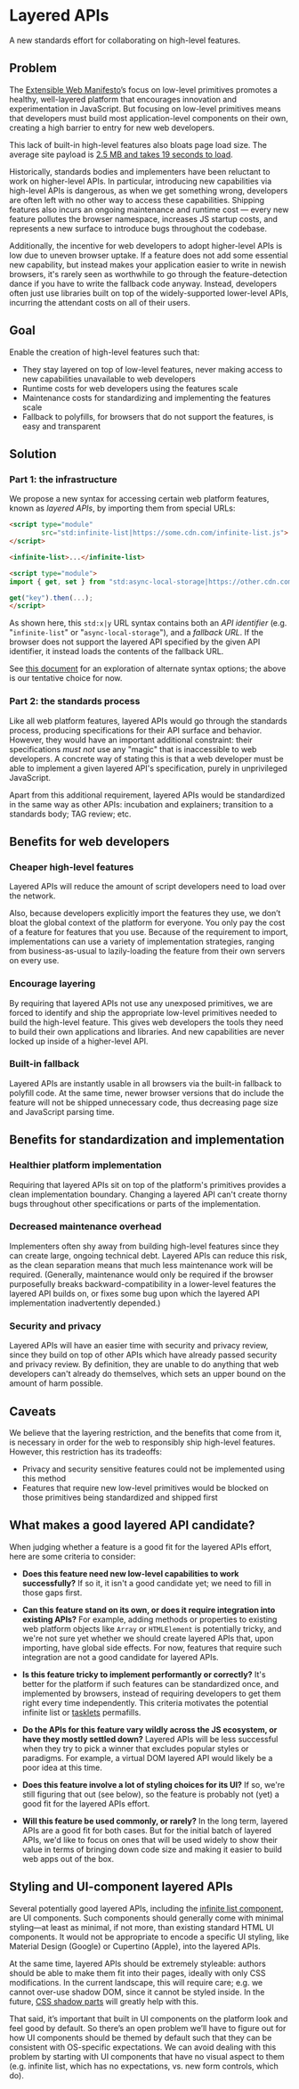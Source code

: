 # Layered APIs

A new standards effort for collaborating on high-level features.

## Problem

The [Extensible Web Manifesto](https://extensiblewebmanifesto.org/)’s focus on low-level primitives promotes a healthy, well-layered platform that encourages innovation and experimentation in JavaScript. But focusing on low-level primitives means that developers must build most application-level components on their own, creating a high barrier to entry for new web developers.

This lack of built-in high-level features also bloats page load size. The average site payload is [2.5 MB and takes 19 seconds to load](https://www.doubleclickbygoogle.com/articles/mobile-speed-matters/).

Historically, standards bodies and implementers have been reluctant to work on higher-level APIs. In particular, introducing new capabilities via high-level APIs is dangerous, as when we get something wrong, developers are often left with no other way to access these capabilities. Shipping features also incurs an ongoing maintenance and runtime cost — every new feature pollutes the browser namespace, increases JS startup costs, and represents a new surface to introduce bugs throughout the codebase.

Additionally, the incentive for web developers to adopt higher-level APIs is low due to uneven browser uptake. If a feature does not add some essential new capability, but instead makes your application easier to write in newish browsers, it's rarely seen as worthwhile to go through the feature-detection dance if you have to write the fallback code anyway. Instead, developers often just use libraries built on top of the widely-supported lower-level APIs, incurring the attendant costs on all of their users.

## Goal

Enable the creation of high-level features such that:

- They stay layered on top of low-level features, never making access to new capabilities unavailable to web developers
- Runtime costs for web developers using the features scale
- Maintenance costs for standardizing and implementing the features scale
- Fallback to polyfills, for browsers that do not support the features, is easy and transparent

## Solution

### Part 1: the infrastructure

We propose a new syntax for accessing certain web platform features, known as _layered APIs_, by importing them from special URLs:

```html
<script type="module"
        src="std:infinite-list|https://some.cdn.com/infinite-list.js">
</script>

<infinite-list>...</infinite-list>
```

```html
<script type="module">
import { get, set } from "std:async-local-storage|https://other.cdn.com/async-local-storage.js";

get("key").then(...);
</script>
```

As shown here, this `std:x|y` URL syntax contains both an _API identifier_ (e.g. "`infinite-list`" or "`async-local-storage`"), and a _fallback URL_. If the browser does not support the layered API specified by the given API identifier, it instead loads the contents of the fallback URL.

See [this document](https://docs.google.com/document/d/1jRQjQP8DmV7RL75u_67ps3SB1sjfa1bFZmbCMfJCvrM/edit) for an exploration of alternate syntax options; the above is our tentative choice for now.

### Part 2: the standards process

Like all web platform features, layered APIs would go through the standards process, producing specifications for their API surface and behavior. However, they would have an important additional constraint: their specifications _must not_ use any "magic" that is inaccessible to web developers. A concrete way of stating this is that a web developer must be able to implement a given layered API's specification, purely in unprivileged JavaScript.

Apart from this additional requirement, layered APIs would be standardized in the same way as other APIs: incubation and explainers; transition to a standards body; TAG review; etc.

## Benefits for web developers

### Cheaper high-level features

Layered APIs will reduce the amount of script developers need to load over the network.

Also, because developers explicitly import the features they use, we don’t bloat the global context of the platform for everyone. You only pay the cost of a feature for features that you use. Because of the requirement to import, implementations can use a variety of implementation strategies, ranging from business-as-usual to lazily-loading the feature from their own servers on every use.

### Encourage layering

By requiring that layered APIs not use any unexposed primitives, we are forced to identify and ship the appropriate low-level primitives needed to build the high-level feature. This gives web developers the tools they need to build their own applications and libraries. And new capabilities are never locked up inside of a higher-level API.

### Built-in fallback

Layered APIs are instantly usable in all browsers via the built-in fallback to polyfill code. At the same time, newer browser versions that do include the feature will not be shipped unnecessary code, thus decreasing page size and JavaScript parsing time.

## Benefits for standardization and implementation

### Healthier platform implementation

Requiring that layered APIs sit on top of the platform's primitives provides a clean implementation boundary. Changing a layered API can't create thorny bugs throughout other specifications or parts of the implementation.

### Decreased maintenance overhead

Implementers often shy away from building high-level features since they can create large, ongoing technical debt. Layered APIs can reduce this risk, as the clean separation means that much less maintenance work will be required. (Generally, maintenance would only be required if the browser purposefully breaks backward-compatibility in a lower-level features the layered API builds on, or fixes some bug upon which the layered API implementation inadvertently depended.)

### Security and privacy

Layered APIs will have an easier time with security and privacy review, since they build on top of other APIs which have already passed security and privacy review. By definition, they are unable to do anything that web developers can't already do themselves, which sets an upper bound on the amount of harm possible.

## Caveats

We believe that the layering restriction, and the benefits that come from it, is necessary in order for the web to responsibly ship high-level features. However, this restriction has its tradeoffs:

- Privacy and security sensitive features could not be implemented using this method
- Features that require new low-level primitives would be blocked on those primitives being standardized and shipped first

## What makes a good layered API candidate?

When judging whether a feature is a good fit for the layered APIs effort, here are some criteria to consider:

- **Does this feature need new low-level capabilities to work successfully?** If so it, it isn't a good candidate yet; we need to fill in those gaps first.

- **Can this feature stand on its own, or does it require integration into existing APIs?** For example, adding methods or properties to existing web platform objects like `Array` or `HTMLElement` is potentially tricky, and we're not sure yet whether we should create layered APIs that, upon importing, have global side effects. For now, features that require such integration are not a good candidate for layered APIs.

- **Is this feature tricky to implement performantly or correctly?** It's better for the platform if such features can be standardized once, and implemented by browsers, instead of requiring developers to get them right every time independently. This criteria motivates the potential infinite list or [tasklets](https://github.com/GoogleChromeLabs/tasklets) permafills.

- **Do the APIs for this feature vary wildly across the JS ecosystem, or have they mostly settled down?** Layered APIs will be less successful when they try to pick a winner that excludes popular styles or paradigms. For example, a virtual DOM layered API would likely be a poor idea at this time.

- **Does this feature involve a lot of styling choices for its UI?** If so, we're still figuring that out (see below), so the feature is probably not (yet) a good fit for the layered APIs effort.

- **Will this feature be used commonly, or rarely?** In the long term, layered APIs are a good fit for both cases. But for the initial batch of layered APIs, we'd like to focus on ones that will be used widely to show their value in terms of bringing down code size and making it easier to build web apps out of the box.

## Styling and UI-component layered APIs

Several potentially good layered APIs, including the [infinite list component](https://github.com/domenic/infinite-list-study-group), are UI components. Such components should generally come with minimal styling—at least as minimal, if not more, than existing standard HTML UI components. It would not be appropriate to encode a specific UI styling, like Material Design (Google) or Cupertino (Apple), into the layered APIs.

At the same time, layered APIs should be extremely styleable: authors should be able to make them fit into their pages, ideally with only CSS modifications. In the current landscape, this will require care; e.g. we cannot over-use shadow DOM, since it cannot be styled inside. In the future, [CSS shadow parts](https://tabatkins.github.io/specs/css-shadow-parts/) will greatly help with this.

That said, it’s important that built in UI components on the platform look and feel good by default. So there’s an open problem we’ll have to figure out for how UI components should be themed by default such that they can be consistent with OS-specific expectations. We can avoid dealing with this problem by starting with UI components that have no visual aspect to them (e.g. infinite list, which has no expectations, vs. new form controls, which do).
